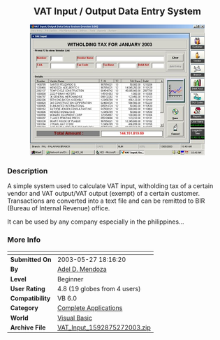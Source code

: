 ﻿<div align="center">

## VAT Input / Output Data Entry System

<img src="PIC200352764567000.JPG">
</div>

### Description

A simple system used to calculate VAT input, witholding tax of a certain vendor and VAT output/VAT output (exempt) of a certain customer. Transactions are converted into a text file and can be remitted to BIR (Bureau of Internal Revenue) office.

It can be used by any company especially in the philippines...
 
### More Info
 


<span>             |<span>
---                |---
**Submitted On**   |2003-05-27 18:16:20
**By**             |[Adel D\. Mendoza](https://github.com/Planet-Source-Code/PSCIndex/blob/master/ByAuthor/adel-d-mendoza.md)
**Level**          |Beginner
**User Rating**    |4.8 (19 globes from 4 users)
**Compatibility**  |VB 6\.0
**Category**       |[Complete Applications](https://github.com/Planet-Source-Code/PSCIndex/blob/master/ByCategory/complete-applications__1-27.md)
**World**          |[Visual Basic](https://github.com/Planet-Source-Code/PSCIndex/blob/master/ByWorld/visual-basic.md)
**Archive File**   |[VAT\_Input\_1592875272003\.zip](https://github.com/Planet-Source-Code/adel-d-mendoza-vat-input-output-data-entry-system__1-45751/archive/master.zip)








